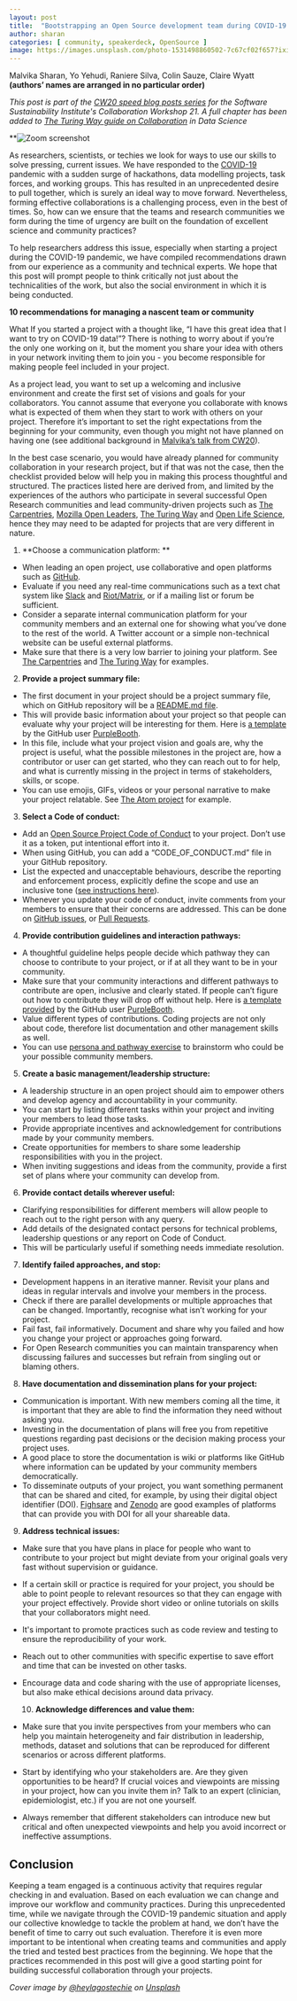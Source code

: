 ```yaml
---
layout: post
title:  "Bootstrapping an Open Source development team during COVID-19 crisis"
author: sharan
categories: [ community, speakerdeck, OpenSource ]
image: https://images.unsplash.com/photo-1531498860502-7c67cf02f657?ixid=MXwxMjA3fDB8MHxwaG90by1wYWdlfHx8fGVufDB8fHw%3D&ixlib=rb-1.2.1&auto=format&fit=crop&w=1950&q=80
---
```


Malvika Sharan, Yo Yehudi, Raniere Silva, Colin Sauze, Claire Wyatt **(authors’ names are arranged in no particular order)**

_This post is part of the [CW20 speed blog posts series](https://software.ac.uk/tags/cw20-speed-blog-posts) for the Software Sustainability Institute's Collaboration Workshop 21. A full chapter has been added to [The Turing Way guide on Collaboration](https://the-turing-way.netlify.app/collaboration/new-community.html) in Data Science_

**![Zoom screenshot](https://software.ac.uk/sites/default/files/Screenshot%20from%202020-03-31%2011-01-25.png)

As researchers, scientists, or techies we look for ways to use our skills to solve pressing, current issues. We have responded to the [COVID-19](https://www.gov.uk/coronavirus) pandemic with a sudden surge of hackathons, data modelling projects, task forces, and working groups. This has resulted in an unprecedented desire to pull together, which is surely an ideal way to move forward. Nevertheless, forming effective collaborations is a challenging process, even in the best of times. So, how can we ensure that the teams and research communities we form during the time of urgency are built on the foundation of excellent science and community practices?

To help researchers address this issue, especially when starting a project during the COVID-19 pandemic, we have compiled recommendations drawn from our experience as a community and technical experts. We hope that this post will prompt people to think critically not just about the technicalities of the work, but also the social environment in which it is being conducted. 

**10 recommendations for managing a nascent team or community**

What If you started a project with a thought like, “I have this great idea that I want to try on COVID-19 data!”? There is nothing to worry about if you’re the only one working on it, but the moment you share your idea with others in your network inviting them to join you - you become responsible for making people feel included in your project. 

As a project lead, you want to set up a welcoming and inclusive environment and create the first set of visions and goals for your collaborators. You cannot assume that everyone you collaborate with knows what is expected of them when they start to work with others on your project. Therefore it’s important to set the right expectations from the beginning for your community, even though you might not have planned on having one (see additional background in [Malvika’s talk from CW20](https://zenodo.org/record/3745008)).

In the best case scenario, you would have already planned for community collaboration in your research project, but if that was not the case, then the checklist provided below will help you in making this process thoughtful and structured. The practices listed here are derived from, and limited by the experiences of the authors who participate in several successful Open Research communities and lead community-driven projects such as [The Carpentries](https://carpentries.org/), [Mozilla Open Leaders](https://mozilla.github.io/open-leadership-framework/), [The Turing Way](https://the-turing-way.netlify.com/collaborating_github/collaborating_github.html) and [Open Life Science](https://openlifesci.org/ols-1#schedule), hence they may need to be adapted for projects that are very different in nature.

1.  **Choose a communication platform: **
    

-   When leading an open project, use collaborative and open platforms such as [GitHub](http://github.com/). 
-   Evaluate if you need any real-time communications such as a text chat system like [Slack](https://slack.com) and [Riot/Matrix](https://about.riot.im/free), or if a mailing list or forum be sufficient. 
-   Consider a separate internal communication platform for your community members and an external one for showing what you’ve done to the rest of the world. A Twitter account or a simple non-technical website can be useful external platforms.
-   Make sure that there is a very low barrier to joining your platform. See [The Carpentries](https://github.com/carpentries) and [The Turing Way](https://github.com/alan-turing-institute/the-turing-way) for examples.

2.  **Provide a project summary file:**
    

-   The first document in your project should be a project summary file, which on GitHub repository will be a [README.md file](https://help.github.com/en/github/creating-cloning-and-archiving-repositories/about-readmes). 
-   This will provide basic information about your project so that people can evaluate why your project will be interesting for them. Here is [a template](https://gist.github.com/PurpleBooth/109311bb0361f32d87a2) by the GitHub user [PurpleBooth](https://gist.github.com/PurpleBooth).
-   In this file, include what your project vision and goals are, why the project is useful, what the possible milestones in the project are, how a contributor or user can get started, who they can reach out to for help, and what is currently missing in the project in terms of stakeholders, skills, or scope.
-   You can use emojis, GIFs, videos or your personal narrative to make your project relatable. See [The Atom project](https://github.com/atom/atom) for example.

3.  **Select a Code of conduct:**
    

-   Add an [Open Source Project Code of Conduct](https://opensourceconduct.com/) to your project. Don’t use it as a token, put intentional effort into it. 
-   When using GitHub, you can add a “CODE\_OF\_CONDUCT.md” file in your GitHub repository. 
-   List the expected and unacceptable behaviours, describe the reporting and enforcement process, explicitly define the scope and use an inclusive tone  ([see instructions here](https://help.github.com/en/github/building-a-strong-community/adding-a-code-of-conduct-to-your-project)).
-   Whenever you update your code of conduct, invite comments from your members to ensure that their concerns are addressed. This can be done on [GitHub issues](https://help.github.com/en/github/managing-your-work-on-github/about-issues), or [Pull Requests](https://help.github.com/en/github/collaborating-with-issues-and-pull-requests/about-pull-requests).

4.  **Provide contribution guidelines and interaction pathways:**
    

-   A thoughtful guideline helps people decide which pathway they can choose to contribute to your project, or if at all they want to be in your community. 
-   Make sure that your community interactions and different pathways to contribute are open, inclusive and clearly stated. If people can’t figure out how to contribute they will drop off without help. Here is [a template provided](https://gist.github.com/PurpleBooth/b24679402957c63ec426) by the GitHub user [PurpleBooth](https://gist.github.com/PurpleBooth).
-   Value different types of contributions. Coding projects are not only about code, therefore list documentation and other management skills as well. 
-   You can use [persona and pathway exercise](https://mozillascience.github.io/working-open-workshop/personas_pathways/) to brainstorm who could be your possible community members.

5.  **Create a basic management/leadership structure:**
    

-   A leadership structure in an open project should aim to empower others and develop agency and accountability in your community. 
-   You can start by listing different tasks within your project and inviting your members to lead those tasks.
-   Provide appropriate incentives and acknowledgement for contributions made by your community members.
-   Create opportunities for members to share some leadership responsibilities with you in the project.
-   When inviting suggestions and ideas from the community, provide a first set of plans where your community can develop from. 

6.  **Provide contact details wherever useful:**
    

-   Clarifying responsibilities for different members will allow people to reach out to the right person with any query.
-   Add details of the designated contact persons for technical problems, leadership questions or any report on Code of Conduct.
-   This will be particularly useful if something needs immediate resolution.

7.  **Identify failed approaches, and stop:**
    

-   Development happens in an iterative manner. Revisit your plans and ideas in regular intervals and involve your members in the process. 
-   Check if there are parallel developments or multiple approaches that can be changed. Importantly, recognise what isn’t working for your project.
-   Fail fast, fail informatively. Document and share why you failed and how you change your project or approaches going forward. 
-   For Open Research communities you can maintain transparency when discussing failures and successes but refrain from singling out or blaming others. 

8.  **Have documentation and dissemination plans for your project:**
    

-   Communication is important. With new members coming all the time, it is important that they are able to find the information they need without asking you. 
-   Investing in the documentation of plans will free you from repetitive questions regarding past decisions or the decision making process your project uses.
-   A good place to store the documentation is wiki or platforms like GitHub where information can be updated by your community members democratically.
-   To disseminate outputs of your project, you want something permanent that can be shared and cited, for example, by using their digital object identifier (DOI). [Fighsare](https://figshare.com/) and [Zenodo](http://zenodo.org) are good examples of platforms that can provide you with DOI for all your shareable data.

9.  **Address technical issues:**
    

-   Make sure that you have plans in place for people who want to contribute to your project but might deviate from your original goals very fast without supervision or guidance. 
-   If a certain skill or practice is required for your project, you should be able to point people to relevant resources so that they can engage with your project effectively. Provide short video or online tutorials on skills that your collaborators might need. 
-   It's important to promote practices such as code review and testing to ensure the reproducibility of your work.
-   Reach out to other communities with specific expertise to save effort and time that can be invested on other tasks. 
-   Encourage data and code sharing with the use of appropriate licenses, but also make ethical decisions around data privacy.

    10. **Acknowledge differences and value them:**

-   Make sure that you invite perspectives from your members who can help you maintain heterogeneity and fair distribution in leadership, methods, dataset and solutions that can be reproduced for different scenarios or across different platforms. 
-   Start by identifying who your stakeholders are. Are they given opportunities to be heard? If crucial voices and viewpoints are missing in your project, how can you invite them in? Talk to an expert (clinician, epidemiologist, etc.) if you are not one yourself. 
-   Always remember that different stakeholders can introduce new but critical and often unexpected viewpoints and help you avoid incorrect or ineffective assumptions.

**Conclusion**
--------------

Keeping a team engaged is a continuous activity that requires regular checking in and evaluation. Based on each evaluation we can change and improve our workflow and community practices. During this unprecedented time, while we navigate through the COVID-19 pandemic situation and apply our collective knowledge to tackle the problem at hand, we don’t have the benefit of time to carry out such evaluation. Therefore it is even more important to be intentional when creating teams and communities and apply the tried and tested best practices from the beginning. We hope that the practices recommended in this post will give a good starting point for building successful collaboration through your projects.

*Cover image by [@heylagostechie](https://unsplash.com/photos/YgOCJz9uGMk) on [Unsplash](https://unsplash.com)*
